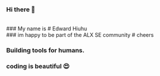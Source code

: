 ### Hi there 👋
<br />
### My name is 
# Edward Hiuhu
<br/>
### im happy to be part of the ALX SE community
# cheers

### Building tools for humans. 
### coding is beautiful 😍